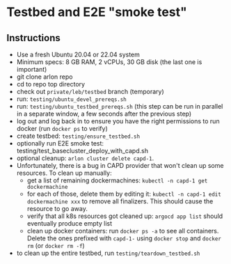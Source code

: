 # Testbed and E2E "smoke test"

## Instructions

- Use a fresh Ubuntu 20.04 or 22.04 system
- Minimum specs: 8 GB RAM, 2 vCPUs, 30 GB disk (the last one is important)
- git clone arlon repo
- cd to repo top directory
- check out `private/leb/testbed` branch (temporary)
- run: `testing/ubuntu_devel_prereqs.sh`
- run: `testing/ubuntu_testbed_prereqs.sh` (this step can be run in parallel in a separate window, a few seconds after the previous step)
- log out and log back in to ensure you have the right permissions to run docker (run `docker ps` to verify)
- create testbed: `testing/ensure_testbed.sh`
- optionally run E2E smoke test: testing/test_basecluster_deploy_with_capd.sh
- optional cleanup: `arlon cluster delete capd-1`.
- Unfortunately, there is a bug in CAPD provider that won't clean up some resources. To clean up manually:
  - get a list of remaining dockermachines: `kubectl -n capd-1 get dockermachine`
  - for each of those, delete them by editing it: `kubectl -n capd-1 edit dockermachine xxx` to remove all finalizers. This should cause the resource to go away.
  - verify that all k8s resources got cleaned up: `argocd app list` should eventually produce empty list
  - clean up docker containers: run `docker ps -a` to see all containers. Delete the ones prefixed with `capd-1-` using `docker stop` and `docker rm` (or `docker rm -f`)
- to clean up the entire testbed, run `testing/teardown_testbed.sh`

